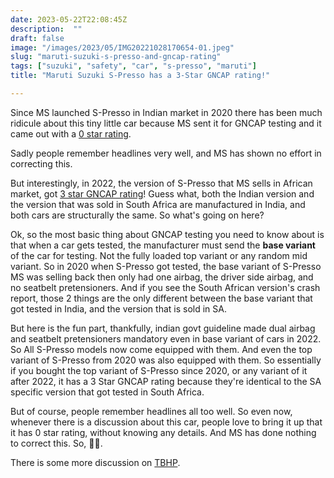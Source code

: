```yaml
---
date: 2023-05-22T22:08:45Z
description:  ""
draft: false
image: "/images/2023/05/IMG20221028170654-01.jpeg"
slug: "maruti-suzuki-s-presso-and-gncap-rating"
tags: ["suzuki", "safety", "car", "s-presso", "maruti"]
title: "Maruti Suzuki S-Presso has a 3-Star GNCAP rating!"

---
```



Since MS launched S-Presso in Indian market in 2020 there has been much ridicule about this tiny little car because MS sent it for GNCAP testing and it came out with a [0 star rating](https://www.autocarindia.com/car-news/maruti-suzuki-s-presso-scores-0-stars-in-global-ncap-crash-tests-419167).

Sadly people remember headlines very well, and MS has shown no effort in correcting this.

But interestingly, in 2022, the version of S-Presso that MS sells in African market, got [3 star GNCAP rating](https://www.autocarindia.com/car-news/maruti-suzuki-s-presso-gets-3-star-gncap-rating-in-south-africa-424958)! Guess what, both the Indian version and the version that was sold in South Africa are manufactured in India, and both cars are structurally the same. So what's going on here?

Ok, so the most basic thing about GNCAP testing you need to know about is that when a car gets tested, the manufacturer must send the **base variant** of the car for testing. Not the fully loaded top variant or any random mid variant. So in 2020 when S-Presso got tested, the base variant of S-Presso MS was selling back then only had one airbag, the driver side airbag, and no seatbelt pretensioners. And if you see the South African version's crash report, those 2 things are the only different between the base variant that got tested in India, and the version that is sold in SA.

But here is the fun part, thankfully, indian govt guideline made dual airbag and seatbelt pretensioners mandatory even in base variant of cars in 2022. So All S-Presso models now come equipped with them. And even the top variant of S-Presso from 2020 was also equipped with them. So essentially if you bought the top variant of S-Presso since 2020, or any variant of it after 2022, it has a 3 Star GNCAP rating because they're identical to the SA specific version that got tested in South Africa.

But of course, people remember headlines all too well. So even now, whenever there is a discussion about this car, people love to bring it up that it has 0 star rating, without knowing any details. And MS has done nothing to correct this. So, 🤷‍♀️.

There is some more discussion on [TBHP](https://www.team-bhp.com/forum/road-safety/253669-global-ncap-3-stars-sa-spec-suzuki-s-presso.html).

